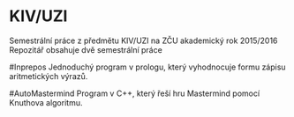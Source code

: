 # KIV/UZI
Semestrální práce z předmětu KIV/UZI na ZČU akademický rok 2015/2016
Repozitář obsahuje dvě semestrální práce

#Inprepos
Jednoduchý program v prologu, který vyhodnocuje formu zápisu aritmetických výrazů.

#AutoMastermind
Program v C++, který řeší hru Mastermind pomocí Knuthova algoritmu.

